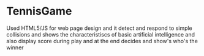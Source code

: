 # TennisGame

Used HTML5/JS for web page design
and it
detect and respond to simple collisions and 
shows the characteristiscs of basic artificial intelligence
and also display score during play
and at the end decides and show's who's the winner
